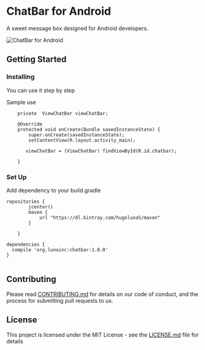 # ChatBar for Android

A sweet message box designed for Android developers.

![ChatBar for Android](https://i.hizliresim.com/1gGdGj.png)

## Getting Started

### Installing

You can use it step by step

Sample use

```
    private  ViewChatBar viewChatBar;

    @Override
    protected void onCreate(Bundle savedInstanceState) {
        super.onCreate(savedInstanceState);
        setContentView(R.layout.activity_main);

       viewChatBar = (ViewChatBar) findViewById(R.id.chatbar);

    }
```

### Set Up

Add dependency to your build.gradle

```
repositories {
        jcenter()
        maven {
            url "https://dl.bintray.com/hugoluna5/maven"
        }

    }
    
dependencies {
  compile 'org.lunainc:chatbar:1.0.0'
}
    
```

## Contributing

Please read [CONTRIBUTING.md](CONTRIBUTING.md) for details on our code of conduct, and the process for submitting pull requests to us.

## License

This project is licensed under the MIT License - see the [LICENSE.md](LICENSE.md) file for details
